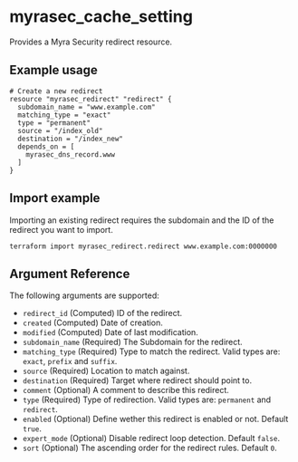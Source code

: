# myrasec_cache_setting

Provides a Myra Security redirect resource.

## Example usage

```hcl
# Create a new redirect
resource "myrasec_redirect" "redirect" {
  subdomain_name = "www.example.com"
  matching_type = "exact"
  type = "permanent"
  source = "/index_old"
  destination = "/index_new"
  depends_on = [
    myrasec_dns_record.www
  ]
}
```

## Import example
Importing an existing redirect requires the subdomain and the ID of the redirect you want to import.
```hcl
terraform import myrasec_redirect.redirect www.example.com:0000000
```

## Argument Reference

The following arguments are supported:

* `redirect_id` (Computed) ID of the redirect.
* `created` (Computed) Date of creation.
* `modified` (Computed) Date of last modification.
* `subdomain_name` (Required) The Subdomain for the redirect.
* `matching_type` (Required) Type to match the redirect. Valid types are: `exact`, `prefix` and `suffix`.
* `source` (Required) Location to match against.
* `destination` (Required) Target where redirect should point to.
* `comment` (Optional) A comment to describe this redirect.
* `type` (Required) Type of redirection. Valid types are: `permanent` and `redirect`.
* `enabled` (Optional) Define wether this redirect is enabled or not. Default `true`.
* `expert_mode` (Optional) Disable redirect loop detection. Default `false`.
* `sort` (Optional) The ascending order for the redirect rules. Default `0`.